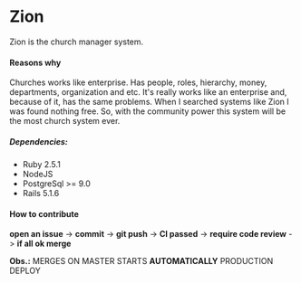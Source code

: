 # Zion

Zion is the church manager system.

#### Reasons why
Churches works like enterprise. Has people, roles, hierarchy, money, departments, organization and etc.
It's really works like an enterprise and, because of it, has the same problems.
When I searched systems like Zion I was found nothing free. 
So, with the community power this system will be the most church system ever.

##### Dependencies:
* Ruby 2.5.1
* NodeJS
* PostgreSql >= 9.0
* Rails 5.1.6

#### How to contribute
**open an issue** -> **commit** -> **git push** -> **CI passed** -> **require code review** -> **if all ok merge**

**Obs.:** MERGES ON MASTER STARTS **AUTOMATICALLY** PRODUCTION DEPLOY

